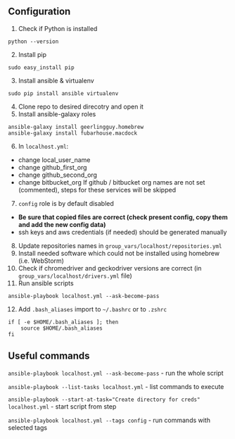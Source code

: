 ## Configuration
1. Check if Python is installed
```
python --version
```
2. Install pip
```
sudo easy_install pip
```
3. Install ansible & virtualenv
```
sudo pip install ansible virtualenv
```
4. Clone repo to desired direcotry and open it
5. Install ansible-galaxy roles
```
ansible-galaxy install geerlingguy.homebrew
ansible-galaxy install fubarhouse.macdock
```
6. In `localhost.yml`:
  - change local_user_name
  - change github_first_org
  - change github_second_org
  - change bitbucket_org
  If github / bitbucket org names are not set (commented), steps for these services will be skipped
7. `config` role is by default disabled
  - **Be sure that copied files are correct (check present config, copy them and add the new config data)**
  - ssh keys and aws credentials (if needed) should be generated manually
8. Update repositories names in `group_vars/localhost/repositories.yml`
9. Install needed software which could not be installed using homebrew (i.e. WebStorm)
10. Check if chromedriver and geckodriver versions are correct (in `group_vars/localhost/drivers.yml` file)
11. Run ansible scripts
```
ansible-playbook localhost.yml --ask-become-pass
```
12. Add `.bash_aliases` import to `~/.bashrc` or to `.zshrc`
```
if [ -e $HOME/.bash_aliases ]; then
    source $HOME/.bash_aliases
fi
```

## Useful commands
`ansible-playbook localhost.yml --ask-become-pass` - run the whole script

`ansible-playbook --list-tasks localhost.yml` - list commands to execute

`ansible-playbook --start-at-task="Create directory for creds" localhost.yml` - start script from step

`ansible-playbook localhost.yml --tags config` - run commands with selected tags
